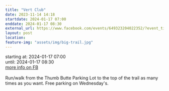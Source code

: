 ```yaml
---
title: "Vert Club"
date: 2023-11-14 14:18
startdate: 2024-01-17 07:00
enddate: 2024-01-17 08:30
external_url: https://www.facebook.com/events/649323204022352/?event_time_id=649324607355545
layout: post
location: 
feature-img: "assets/img/big-trail.jpg"
---
```


starting at: 2024-01-17 07:00<br>until: 2024-01-17 08:30<br><a href="https://www.facebook.com/events/649323204022352/?event_time_id=649324607355545">more info on FB</a><br><br>Run/walk from the Thumb Butte Parking Lot to the top of the trail as many times as you want.  Free parking on Wednesday's.<br>
  <br>
  
